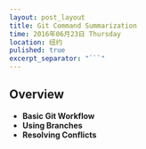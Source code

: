 ```yaml
---
layout: post_layout
title: Git Command Summarization
time: 2016年06月23日 Thursday
location: 纽约
pulished: true
excerpt_separator: "```"
---
```


## Overview

- **Basic Git Workflow**
- **Using Branches**
- **Resolving Conflicts**
